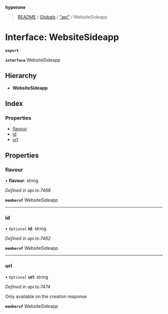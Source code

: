 **hyperone**

> [README](../README.md) / [Globals](../globals.md) / ["api"](../modules/_api_.md) / WebsiteSideapp

# Interface: WebsiteSideapp

**`export`** 

**`interface`** WebsiteSideapp

## Hierarchy

* **WebsiteSideapp**

## Index

### Properties

* [flavour](_api_.websitesideapp.md#flavour)
* [id](_api_.websitesideapp.md#id)
* [url](_api_.websitesideapp.md#url)

## Properties

### flavour

•  **flavour**: string

*Defined in api.ts:7468*

**`memberof`** WebsiteSideapp

___

### id

• `Optional` **id**: string

*Defined in api.ts:7462*

**`memberof`** WebsiteSideapp

___

### url

• `Optional` **url**: string

*Defined in api.ts:7474*

Only available on the creation response

**`memberof`** WebsiteSideapp
